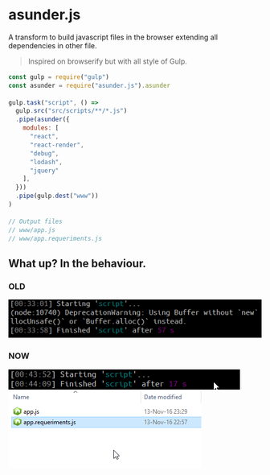 # asunder.js
A transform to build javascript files in the browser extending all dependencies in other file.

> Inspired on browserify but with all style of Gulp.

```javascript
const gulp = require("gulp")
const asunder = require("asunder.js").asunder

gulp.task("script", () =>
  gulp.src("src/scripts/**/*.js")
  .pipe(asunder({
    modules: [
      "react",
      "react-render",
      "debug",
      "lodash",
      "jquery"
    ],
  }))
  .pipe(gulp.dest("www"))
)

// Output files
// www/app.js
// www/app.requeriments.js
```


## What up? In the behaviour.
### OLD
![](doc/assets/images/oldeprogress.png)

### NOW
![](doc/assets/images/newprogress.png)
![](doc/assets/images/newresults.png)
